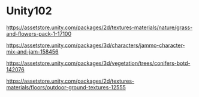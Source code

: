 # Unity102


https://assetstore.unity.com/packages/2d/textures-materials/nature/grass-and-flowers-pack-1-17100       

https://assetstore.unity.com/packages/3d/characters/jammo-character-mix-and-jam-158456   

https://assetstore.unity.com/packages/3d/vegetation/trees/conifers-botd-142076     

https://assetstore.unity.com/packages/2d/textures-materials/floors/outdoor-ground-textures-12555  
